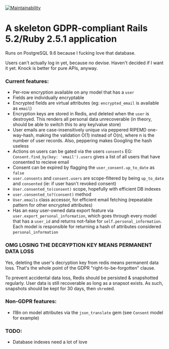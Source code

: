 [![Maintainability](https://api.codeclimate.com/v1/badges/42ada200dc7fa826a16f/maintainability)](https://codeclimate.com/github/FourSee/rails5_skeleton/maintainability)

# A skeleton GDPR-compliant Rails 5.2/Ruby 2.5.1 application

Runs on PostgreSQL 9.6 because I fucking love that database.

Users can't actually log in yet, because no devise. Haven't decided if I want it yet. Knock is better for pure APIs, anyway.


### Current features:

* Per-row encryption available on any model that has a `user`
* Fields are individually encryptable
* Encrypted fields are virtual attributes (eg: `encrypted_email` is available as `email`)
* Encryption keys are stored in Redis, and deleted when the `user` is destroyed. This renders all personal data unrecoverable (in theory, should be able to switch this to any key/value store)
* User emails are case-insensitively unique via peppered RIPEMD one-way-hash, making the validation O(1) instead of O(n), where n is the number of user records. Also, peppering makes Googling the hash useless
* Actions on users can be gated via the users `consents` EG: `Consent.find_by(key: 'email').users` gives a list of all users that have consented to recieve email
* Consent can be expired by flagging the `user_consent.up_to_date` as `false`
* `user.consents` and `consent.users` are scope-filtered by being `up_to_date` and `consented` (ie: if user hasn't revoked consent)
* `User.consented_to(consent)` scope, hopefully with efficient DB indexes
* `user.consented_to?(consent)` method
* `User.emails` class accessor, for efficient email fetching (repeatable pattern for other encrypted attributes)
* Has an easy user-owned data export feature via `user.export_personal_information`, which goes through every model that has a `user_id` and returns not-false for `self.personal_information`. Each model is responsible for returning a hash of attributes considered `personal_information`

### OMG LOSING THE DECRYPTION KEY MEANS PERMANENT DATA LOSS

Yes, deleting the user's decryption key from redis means permanent data loss. That's the whole point of the GDPR "right-to-be-forgotten" clause.

To prevent accidental data loss, Redis should be persisted & snapshotted regularly. User data is still recoverable as long as a snapsot exists. As such, snapshots should be kept for 30 days, then `shred`ed.  

### Non-GDPR features:

* I18n on model attributes via the `json_translate` gem (see `Consent` model for example)


### TODO:
* Database indexes need a lot of love
